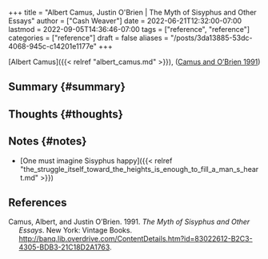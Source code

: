 +++
title = "Albert Camus, Justin O'Brien | The Myth of Sisyphus and Other Essays"
author = ["Cash Weaver"]
date = 2022-06-21T12:32:00-07:00
lastmod = 2022-09-05T14:36:46-07:00
tags = ["reference", "reference"]
categories = ["reference"]
draft = false
aliases = "/posts/3da13885-53dc-4068-945c-c14201e1177e"
+++

[Albert Camus]({{< relref "albert_camus.md" >}}), (<a href="#citeproc_bib_item_1">Camus and O’Brien 1991</a>)


## Summary {#summary}


## Thoughts {#thoughts}


## Notes {#notes}

-   [One must imagine Sisyphus happy]({{< relref "the_struggle_itself_toward_the_heights_is_enough_to_fill_a_man_s_heart.md" >}})

## References

<style>.csl-entry{text-indent: -1.5em; margin-left: 1.5em;}</style><div class="csl-bib-body">
  <div class="csl-entry"><a id="citeproc_bib_item_1"></a>Camus, Albert, and Justin O’Brien. 1991. <i>The Myth of Sisyphus and Other Essays</i>. New York: Vintage Books. <a href="http://banq.lib.overdrive.com/ContentDetails.htm?id=83022612-B2C3-4305-BDB3-21C18D2A1763">http://banq.lib.overdrive.com/ContentDetails.htm?id=83022612-B2C3-4305-BDB3-21C18D2A1763</a>.</div>
</div>
